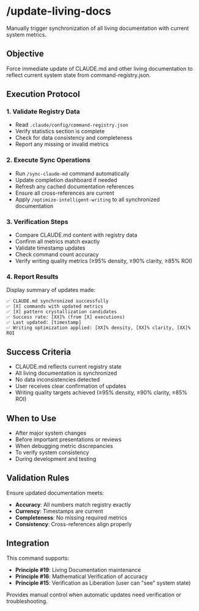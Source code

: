 # /update-living-docs

Manually trigger synchronization of all living documentation with current system metrics.

## Objective

Force immediate update of CLAUDE.md and other living documentation to reflect current system state from command-registry.json.

## Execution Protocol

### 1. Validate Registry Data
- Read `.claude/config/command-registry.json`
- Verify statistics section is complete
- Check for data consistency and completeness
- Report any missing or invalid metrics

### 2. Execute Sync Operations
- Run `/sync-claude-md` command automatically
- Update completion dashboard if needed
- Refresh any cached documentation references
- Ensure all cross-references are current
- Apply `/optimize-intelligent-writing` to all synchronized documentation

### 3. Verification Steps
- Compare CLAUDE.md content with registry data
- Confirm all metrics match exactly
- Validate timestamp updates
- Check command count accuracy
- Verify writing quality metrics (≥95% density, ≥90% clarity, ≥85% ROI)

### 4. Report Results
Display summary of updates made:
```
✅ CLAUDE.md synchronized successfully
✅ [X] commands with updated metrics
✅ [X] pattern crystallization candidates
✅ Success rate: [XX]% (from [X] executions)
✅ Last updated: [timestamp]
✅ Writing optimization applied: [XX]% density, [XX]% clarity, [XX]% ROI
```

## Success Criteria

- CLAUDE.md reflects current registry state
- All living documentation is synchronized
- No data inconsistencies detected
- User receives clear confirmation of updates
- Writing quality targets achieved (≥95% density, ≥90% clarity, ≥85% ROI)

## When to Use

- After major system changes
- Before important presentations or reviews
- When debugging metric discrepancies  
- To verify system consistency
- During development and testing

## Validation Rules

Ensure updated documentation meets:
- **Accuracy**: All numbers match registry exactly
- **Currency**: Timestamps are current
- **Completeness**: No missing required metrics
- **Consistency**: Cross-references align properly

## Integration

This command supports:
- **Principle #19**: Living Documentation maintenance
- **Principle #16**: Mathematical Verification of accuracy
- **Principle #15**: Verification as Liberation (user can "see" system state)

Provides manual control when automatic updates need verification or troubleshooting.
